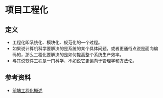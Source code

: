 # 项目工程化

## 定义

- 工程化即系统化、模块化、规范化的一个过程。
- 如果说计算机科学要解决的是系统的某个具体问题，或者更通俗点说是面向编码的，那么工程化要解决的是如何提高整个系统生产效率。
- 与其说软件工程是一门科学，不如说它更偏向于管理学和方法论。

## 参考资料

- [前端工程化概述](https://juejin.im/post/6844903588553048077)
